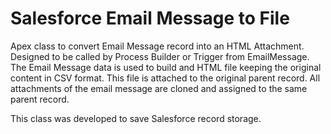 # Salesforce Email Message to File

Apex class to convert Email Message record into an HTML Attachment.
Designed to be called by Process Builder or Trigger from EmailMessage.
The Email Message data is used to build and HTML file keeping the original content in CSV format. This file is attached to the original parent record.
All attachments of the email message are cloned and assigned to the same parent record.

This class was developed to save Salesforce record storage.

